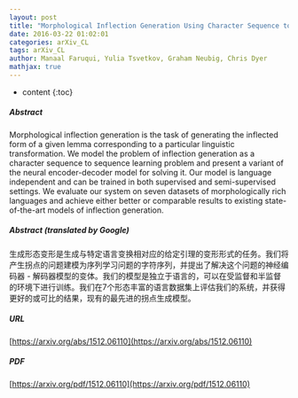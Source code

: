 ```yaml
---
layout: post
title: "Morphological Inflection Generation Using Character Sequence to Sequence Learning"
date: 2016-03-22 01:02:01
categories: arXiv_CL
tags: arXiv_CL
author: Manaal Faruqui, Yulia Tsvetkov, Graham Neubig, Chris Dyer
mathjax: true
---
```


* content
{:toc}

##### Abstract
Morphological inflection generation is the task of generating the inflected form of a given lemma corresponding to a particular linguistic transformation. We model the problem of inflection generation as a character sequence to sequence learning problem and present a variant of the neural encoder-decoder model for solving it. Our model is language independent and can be trained in both supervised and semi-supervised settings. We evaluate our system on seven datasets of morphologically rich languages and achieve either better or comparable results to existing state-of-the-art models of inflection generation.

##### Abstract (translated by Google)
生成形态变形是生成与特定语言变换相对应的给定引理的变形形式的任务。我们将产生拐点的问题建模为序列学习问题的字符序列，并提出了解决这个问题的神经编码器 - 解码器模型的变体。我们的模型是独立于语言的，可以在受监督和半监督的环境下进行训练。我们在7个形态丰富的语言数据集上评估我们的系统，并获得更好的或可比的结果，现有的最先进的拐点生成模型。

##### URL
[https://arxiv.org/abs/1512.06110](https://arxiv.org/abs/1512.06110)

##### PDF
[https://arxiv.org/pdf/1512.06110](https://arxiv.org/pdf/1512.06110)

